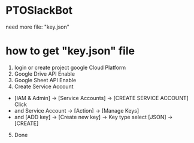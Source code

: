 # PTOSlackBot

need more file: "key.json"

# how to get "key.json" file
1. login or create project google Cloud Platform
2. Google Drive API Enable
3. Google Sheet API Enable
4. Create Service Account
- [IAM & Admin] -> [Service Accounts] -> [CREATE SERVICE ACCOUNT] Click
- and Service Account -> [Action] -> [Manage Keys]
- and [ADD key] -> [Create new key] -> Key type select [JSON] -> [CREATE]
5. Done